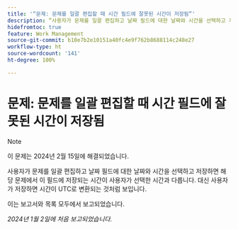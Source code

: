```yaml
---
title: '“문제: 문제를 일괄 편집할 때 시간 필드에 잘못된 시간이 저장됨”'
description: “사용자가 문제를 일괄 편집하고 날짜 필드에 대한 날짜와 시간을 선택하고 저장하면 해당 문제에서 이 필드에 저장되는 시간이 사용자가 선택한 시간과 다릅니다. 대신 사용자가 저장하면 시간이 UTC로 변환되는 것처럼 보입니다.”
hidefromtoc: true
feature: Work Management
source-git-commit: b10e7b2e10151a40fc4e9f762b8688114c248e27
workflow-type: ht
source-wordcount: '141'
ht-degree: 100%

---
```



# 문제: 문제를 일괄 편집할 때 시간 필드에 잘못된 시간이 저장됨

>[!NOTE]
>
>이 문제는 2024년 2월 15일에 해결되었습니다.

사용자가 문제를 일괄 편집하고 날짜 필드에 대한 날짜와 시간을 선택하고 저장하면 해당 문제에서 이 필드에 저장되는 시간이 사용자가 선택한 시간과 다릅니다. 대신 사용자가 저장하면 시간이 UTC로 변환되는 것처럼 보입니다.

이는 보고서와 목록 모두에서 보고되었습니다.

_2024년 1월 2일에 처음 보고되었습니다._
